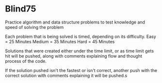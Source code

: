# Blind75
 Practice algorithm and data structure problems to test knowledge and speed of solving the problem

 Each problem that is being solved is timed, depending on its difficulty.
 Easy = 25 Minutes
 Medium = 35 Minutes
 Hard = 45 Minutes

 Solutions that were created either under the time limit, or as time limit gets hit will be pushed,
 along with comments explaining flow and thought process of the code.

 If the solution pushed isn't the fastest or isn't correct, another push with the correct solution with 
 comments explaining it will be pushed.s
